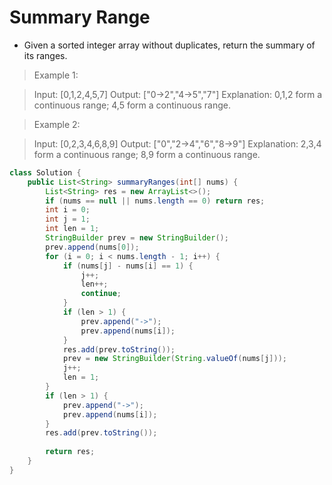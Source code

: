 # Summary Range
- Given a sorted integer array without duplicates, return the summary of its ranges.

> Example 1:

> Input:  [0,1,2,4,5,7]
> Output: ["0->2","4->5","7"]
> Explanation: 0,1,2 form a continuous range; 4,5 form a continuous range.

> Example 2:

> Input:  [0,2,3,4,6,8,9]
> Output: ["0","2->4","6","8->9"]
> Explanation: 2,3,4 form a continuous range; 8,9 form a continuous range.

```java
class Solution {
    public List<String> summaryRanges(int[] nums) {
        List<String> res = new ArrayList<>();
        if (nums == null || nums.length == 0) return res;
        int i = 0;
        int j = 1;
        int len = 1;
        StringBuilder prev = new StringBuilder();
        prev.append(nums[0]);
        for (i = 0; i < nums.length - 1; i++) {
            if (nums[j] - nums[i] == 1) {
                j++;
                len++;
                continue;
            }
            if (len > 1) {
                prev.append("->");
                prev.append(nums[i]);
            }
            res.add(prev.toString());
            prev = new StringBuilder(String.valueOf(nums[j]));
            j++;
            len = 1;
        }
        if (len > 1) {
            prev.append("->");
            prev.append(nums[i]);
        }
        res.add(prev.toString());
        
        return res;
    }
}
```
